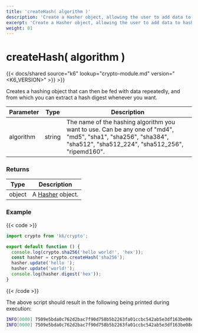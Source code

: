 ```yaml
---
title: 'createHash( algorithm )'
description: 'Create a Hasher object, allowing the user to add data to hash multiple times, and extract hash digests along the way.'
excerpt: 'Create a Hasher object, allowing the user to add data to hash multiple times, and extract hash digests along the way.'
weight: 01
---
```


# createHash( algorithm )

{{< docs/shared source="k6" lookup="crypto-module.md" version="<K6_VERSION>" >}} >}}

Creates a hashing object that can then be fed with data repeatedly, and from which you can extract a hash digest whenever you want.

| Parameter | Type   | Description                                                                                                                                                       |
| --------- | ------ | ----------------------------------------------------------------------------------------------------------------------------------------------------------------- |
| algorithm | string | The name of the hashing algorithm you want to use. Can be any one of "md4", "md5", "sha1", "sha256", "sha384", "sha512", "sha512_224", "sha512_256", "ripemd160". |

### Returns

| Type   | Description                                                                  |
| ------ | ---------------------------------------------------------------------------- |
| object | A [Hasher](https://grafana.com/docs/k6/<K6_VERSION>/javascript-api/k6-crypto/hasher) object. |

### Example

{{< code >}}

```javascript
import crypto from 'k6/crypto';

export default function () {
  console.log(crypto.sha256('hello world!', 'hex'));
  const hasher = crypto.createHash('sha256');
  hasher.update('hello ');
  hasher.update('world!');
  console.log(hasher.digest('hex'));
}
```

{{< /code >}}

The above script should result in the following being printed during execution:

```bash
INFO[0000] 7509e5bda0c762d2bac7f90d758b5b2263fa01ccbc542ab5e3df163be08e6ca9
INFO[0000] 7509e5bda0c762d2bac7f90d758b5b2263fa01ccbc542ab5e3df163be08e6ca9
```
